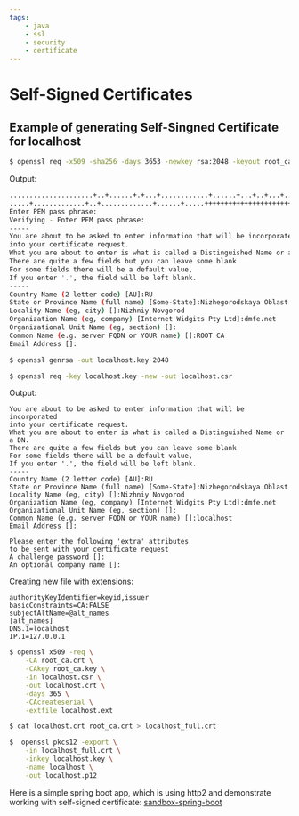 ```yaml
---
tags:
    - java
    - ssl
    - security
    - certificate
---
```


# Self-Signed Certificates

## Example of generating Self-Singned Certificate for localhost

```bash title="Generate root certificate with private key"
$ openssl req -x509 -sha256 -days 3653 -newkey rsa:2048 -keyout root_ca.key -out root_ca.crt
```

Output:
```bash
.....................+..+......+.+...+............+......+...+..+...+.........+...+......
.....+.............+..+.............+......+.....+++++++++++++++++++++++++++++++++++++++
Enter PEM pass phrase:
Verifying - Enter PEM pass phrase:
-----
You are about to be asked to enter information that will be incorporated
into your certificate request.
What you are about to enter is what is called a Distinguished Name or a DN.
There are quite a few fields but you can leave some blank
For some fields there will be a default value,
If you enter '.', the field will be left blank.
-----
Country Name (2 letter code) [AU]:RU
State or Province Name (full name) [Some-State]:Nizhegorodskaya Oblast                          
Locality Name (eg, city) []:Nizhniy Novgorod
Organization Name (eg, company) [Internet Widgits Pty Ltd]:dmfe.net 
Organizational Unit Name (eg, section) []:
Common Name (e.g. server FQDN or YOUR name) []:ROOT CA
Email Address []:
```

```bash title="Generate private key for application"
$ openssl genrsa -out localhost.key 2048
```

```bash title="Cerate request for certicifate signing for previosly generated application private key"
$ openssl req -key localhost.key -new -out localhost.csr
```

Output:
```
You are about to be asked to enter information that will be incorporated
into your certificate request.
What you are about to enter is what is called a Distinguished Name or a DN.
There are quite a few fields but you can leave some blank
For some fields there will be a default value,
If you enter '.', the field will be left blank.
-----
Country Name (2 letter code) [AU]:RU
State or Province Name (full name) [Some-State]:Nizhegorodskaya Oblast
Locality Name (eg, city) []:Nizhniy Novgorod
Organization Name (eg, company) [Internet Widgits Pty Ltd]:dmfe.net
Organizational Unit Name (eg, section) []:
Common Name (e.g. server FQDN or YOUR name) []:localhost
Email Address []:

Please enter the following 'extra' attributes
to be sent with your certificate request
A challenge password []:
An optional company name []:
```

Creating new file with extensions:
```text title="localhost.ext"
authorityKeyIdentifier=keyid,issuer
basicConstraints=CA:FALSE
subjectAltName=@alt_names
[alt_names]
DNS.1=localhost
IP.1=127.0.0.1
```

```bash title="Sign application certificate with root certificate"
$ openssl x509 -req \
    -CA root_ca.crt \
    -CAkey root_ca.key \
    -in localhost.csr \
    -out localhost.crt \
    -days 365 \
    -CAcreateserial \
    -extfile localhost.ext
```

```bash title="Create chain of certificates"
$ cat localhost.crt root_ca.crt > localhost_full.crt
```

```bash title="Export certificate and private key to pkcs12 keystore"
$  openssl pkcs12 -export \
    -in localhost_full.crt \
    -inkey localhost.key \
    -name localhost \
    -out localhost.p12
```

Here is a simple spring boot app, which is using http2 and demonstrate working with self-signed certificate: [sandbox-spring-boot](https://github.com/dmfe/sandbox-spring-boot)

